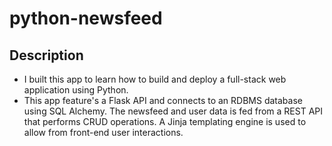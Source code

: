 # python-newsfeed

## Description
- I built this app to learn how to build and deploy a full-stack web application using Python. 
- This app feature's a Flask API and connects to an RDBMS database using SQL Alchemy. The newsfeed and user data is fed from a REST API that performs CRUD operations. A Jinja templating engine is used to allow from front-end user interactions.

